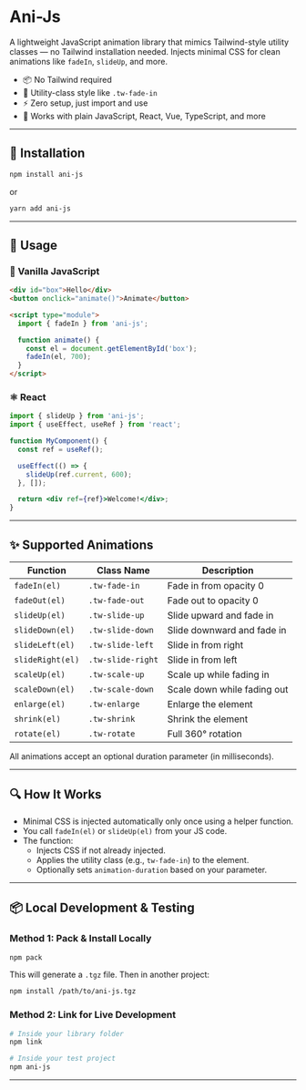 
# Ani-Js

A lightweight JavaScript animation library that mimics Tailwind-style utility classes — no Tailwind installation needed. Injects minimal CSS for clean animations like `fadeIn`, `slideUp`, and more.

- 📦 No Tailwind required  
- 💨 Utility-class style like `.tw-fade-in`  
- ⚡ Zero setup, just import and use  
- 🧩 Works with plain JavaScript, React, Vue, TypeScript, and more  

---

## 🚀 Installation

```bash
npm install ani-js
```

or

```bash
yarn add ani-js
```

---

## 🔧 Usage

### 📜 Vanilla JavaScript

```html
<div id="box">Hello</div>
<button onclick="animate()">Animate</button>

<script type="module">
  import { fadeIn } from 'ani-js';

  function animate() {
    const el = document.getElementById('box');
    fadeIn(el, 700);
  }
</script>
```

### ⚛️ React

```jsx
import { slideUp } from 'ani-js';
import { useEffect, useRef } from 'react';

function MyComponent() {
  const ref = useRef();

  useEffect(() => {
    slideUp(ref.current, 600);
  }, []);

  return <div ref={ref}>Welcome!</div>;
}
```

---

## ✨ Supported Animations

| Function          | Class Name         | Description                         |
|------------------|--------------------|-------------------------------------|
| `fadeIn(el)`      | `.tw-fade-in`      | Fade in from opacity 0              |
| `fadeOut(el)`     | `.tw-fade-out`     | Fade out to opacity 0               |
| `slideUp(el)`     | `.tw-slide-up`     | Slide upward and fade in            |
| `slideDown(el)`   | `.tw-slide-down`   | Slide downward and fade in          |
| `slideLeft(el)`   | `.tw-slide-left`   | Slide in from right                 |
| `slideRight(el)`  | `.tw-slide-right`  | Slide in from left                  |
| `scaleUp(el)`     | `.tw-scale-up`     | Scale up while fading in            |
| `scaleDown(el)`   | `.tw-scale-down`   | Scale down while fading out         |
| `enlarge(el)`     | `.tw-enlarge`      | Enlarge the element                 |
| `shrink(el)`      | `.tw-shrink`       | Shrink the element                  |
| `rotate(el)`      | `.tw-rotate`       | Full 360° rotation                  |

All animations accept an optional duration parameter (in milliseconds).

---

## 🔍 How It Works

- Minimal CSS is injected automatically only once using a helper function.
- You call `fadeIn(el)` or `slideUp(el)` from your JS code.
- The function:
  - Injects CSS if not already injected.
  - Applies the utility class (e.g., `tw-fade-in`) to the element.
  - Optionally sets `animation-duration` based on your parameter.

---

## 📦 Local Development & Testing

### Method 1: Pack & Install Locally

```bash
npm pack
```

This will generate a `.tgz` file. Then in another project:

```bash
npm install /path/to/ani-js.tgz
```

### Method 2: Link for Live Development

```bash
# Inside your library folder
npm link

# Inside your test project
npm ani-js
```

---
